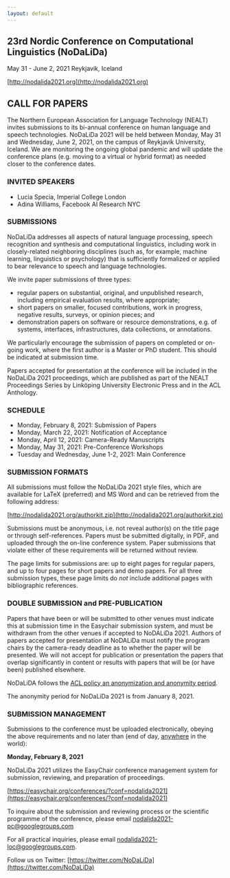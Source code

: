 ```yaml
---
layout: default
---
```



## 23rd Nordic Conference on Computational Linguistics (NoDaLiDa)

May 31 - June 2, 2021
Reykjavik, Iceland

[http://nodalida2021.org](http://nodalida2021.org)

## CALL FOR PAPERS

The Northern European Association for Language Technology (NEALT) invites submissions to its bi-annual conference on human language and
speech technologies. NoDaLiDa 2021 will be held between Monday, May 31 and Wednesday, June 2, 2021, on the campus of Reykjavik University, Iceland. We are monitoring the ongoing global pandemic and will update the conference plans (e.g. moving to a virtual or hybrid format) as needed closer to the conference dates.

### INVITED SPEAKERS

* Lucia Specia, Imperial College London
* Adina Williams, Facebook AI Research NYC

### SUBMISSIONS  

NoDaLiDa addresses all aspects of natural language processing, speech
recognition and synthesis and computational linguistics, including work
in closely-related neighboring disciplines (such as, for example, machine
learning, linguistics or psychology) that is sufficiently formalized or 
applied to bear relevance to speech and language technologies.

We invite paper submissions of three types:

* regular papers on substantial, original, and unpublished research,
  including empirical evaluation results, where appropriate;
* short papers on smaller, focused contributions, work in progress,
  negative results, surveys, or opinion pieces; and
* demonstration papers on software or resource demonstrations, e.g. of
  systems, interfaces, infrastructures, data collections, or annotations.

We particularly encourage the submission of papers on completed or 
on-going work, where the first author is a Master or PhD student. This should
be indicated at submission time.

Papers accepted for presentation at the conference will be included in
the NoDaLiDa 2021 proceedings, which are published as part of the NEALT
Proceedings Series by Linköping University Electronic Press and in the
ACL Anthology.

### SCHEDULE

* Monday, February 8, 2021: Submission of Papers 
* Monday, March 22, 2021: Notification of Acceptance
* Monday, April 12, 2021: Camera-Ready Manuscripts
* Monday, May 31, 2021: Pre-Conference Workshops
* Tuesday and Wednesday, June 1-2, 2021: Main Conference


### SUBMISSION FORMATS

All submissions must follow the NoDaLiDa 2021 style files, which are
available for LaTeX (preferred) and MS Word and can be retrieved from the following address:

[http://nodalida2021.org/authorkit.zip](http://nodalida2021.org/authorkit.zip)

Submissions must be anonymous, i.e. not reveal author(s) on the title
page or through self-references. Papers must be submitted digitally,
in PDF, and uploaded through the on-line conference system. Paper
submissions that violate either of these requirements will be returned
without review.

The page limits for submissions are: up to eight pages for regular papers, 
and up to four  pages for short papers and demo papers. 
For all three submission types, these page limits do *not* include 
additional pages with bibliographic references.

### DOUBLE SUBMISSION and PRE-PUBLICATION

Papers that have been or will be submitted to other venues must indicate this at submission time in the Easychair submission system,
and must be withdrawn from the other venues if accepted to NoDALiDa 2021. Authors of papers accepted for presentation at NoDALiDa must notify the program chairs by the camera-ready deadline as to whether the paper will be presented. We will not accept for publication or presentation the papers that overlap significantly in content or results with papers that will be (or have been) published elsewhere.

NoDaLiDA follows the [ACL policy an anonymization and anonymity period](https://www.aclweb.org/adminwiki/index.php?title=ACL_Policies_for_Submission,_Review_and_Citation).

The anonymity period for NoDaLiDa 2021 is from January 8, 2021.

### SUBMISSION MANAGEMENT

Submissions to the conference must be uploaded electronically, obeying 
the above requirements and no later than (end of day, [anywhere](https://www.timeanddate.com/time/zones/aoe) in the world):

**Monday, February 8, 2021**

NoDaLiDa 2021 utilizes the EasyChair conference management system for 
submission, reviewing, and preparation of proceedings. 

[https://easychair.org/conferences/?conf=nodalida2021](https://easychair.org/conferences/?conf=nodalida2021)


To inquire about the submission and reviewing process or the
scientific programme of the conference, please email nodalida2021-pc@googlegroups.com

For all practical inquiries, please email nodalida2021-loc@googlegroups.com.

Follow us on Twitter: [https://twitter.com/NoDaLiDa](https://twitter.com/NoDaLiDa)
